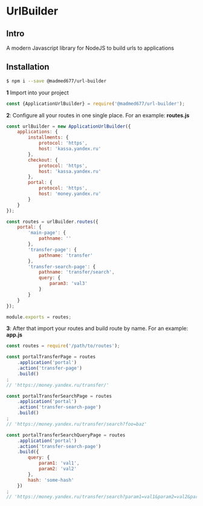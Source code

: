 # UrlBuilder

## Intro
A modern Javascript library for NodeJS to build urls to applications

## Installation
```bash
$ npm i --save @madmed677/url-builder
```

__1__ Import into your project
```js
const {ApplicationUrlBuilder} = require('@madmed677/url-builder');
```

__2__: Configure all your routes in one single place. For an example: __routes.js__
```js
const urlBuilder = new ApplicationUrlBuilder({
    applications: {
        installments: {
            protocol: 'https',
            host: 'kassa.yandex.ru'
        },
        checkout: {
            protocol: 'https',
            host: 'kassa.yandex.ru'
        },
        portal: {
            protocol: 'https',
            host: 'money.yandex.ru'
        }
    }
});

const routes = urlBuilder.routes({
    portal: {
        'main-page': {
            pathname: ''
        },
        'transfer-page': {
            pathname: 'transfer'
        },
        'transfer-search-page': {
            pathname: 'transfer/search',
            query: {
                param3: 'val3'
            }
        }
    }
});

module.exports = routes;
```

__3__: After that import your routes and build route by name. For an example: __app.js__
```js
const routes = require('/path/to/routes');

const portalTransferPage = routes
    .application('portal')
    .action('transfer-page')
    .build()
;
// 'https://money.yandex.ru/transfer/'

const portalTransferSearchPage = routes
    .application('portal')
    .action('transfer-search-page')
    .build()
;
// 'https://money.yandex.ru/transfer/search?foo=baz'

const portalTransferSearchQueryPage = routes
    .application('portal')
    .action('transfer-search-page')
    .build({
        query: {
            param1: 'val1',
            param2: 'val2'
        },
        hash: 'some-hash'
    })
;
// 'https://money.yandex.ru/transfer/search?param1=val1&param2=val2&param3=val3#some-hash'
```
